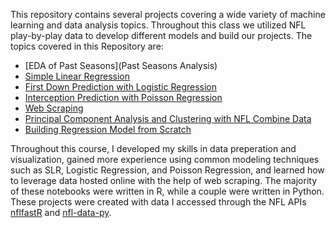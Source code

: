 This repository contains several projects covering a wide variety of machine learning and data analysis topics. Throughout this class we utilized NFL play-by-play data to develop 
different models and build our projects. The topics covered in this Repository are:

 - [EDA of Past Seasons](Past Seasons Analysis)
 - [Simple Linear Regression](Sports-Analytics-New/SLR_Analysis.ipynb)
 - [First Down Prediction with Logistic Regression](Sports-Analytics-New/First_Down_Prediction.ipynb)
 - [Interception Prediction with Poisson Regression](Sports-Analytics-New/Interception_Poisson_Regression.ipynb)
 - [Web Scraping](Sports-Analytics-New/Web_Scraping.ipynb)
 - [Principal Component Analysis and Clustering with NFL Combine Data](Sports-Analytics-New/PCA_Clustering.ipynb)
 - [Building Regression Model from Scratch](Sports-Analytics-New/Regression_From_Scratch_Starter.ipynb)

Throughout this course, I developed my skills in data preperation and visualization, gained more experience using common modeling techniques such as SLR, Logistic Regression, and Poisson Regression, and learned how to leverage data hosted online with the help of web scraping. The majority of these notebooks were written in R, while a couple were written in Python. These projects were created with data I accessed through the NFL APIs [nflfastR](https://www.nflfastr.com/) and [nfl-data-py](https://pypi.org/project/nfl-data-py/).
